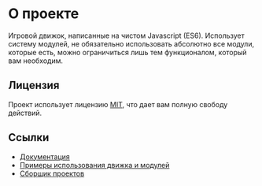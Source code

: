 # О проекте
Игровой движок, написанные на чистом Javascript (ES6). Использует систему модулей, не обязательно использовать абсолютно все модули, которые есть, можно ограничиться лишь тем функционалом, который вам необходим.

## Лицензия
Проект использует лицензию [MIT](./LICENSE.txt), что дает вам полную свободу действий.

## Ссылки
* [Документация](https://42eng.wmgcat.net/wiki)
* [Примеры использования движка и модулей](./examples)
* [Сборщик проектов](https://github.com/wmgcat/builder)